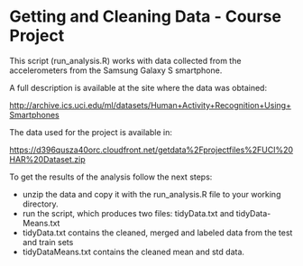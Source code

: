 # Getting and Cleaning Data - Course Project


This script (run_analysis.R) works with data collected from the accelerometers from the Samsung Galaxy S smartphone.

A full description is available at the site where the data was obtained: 

http://archive.ics.uci.edu/ml/datasets/Human+Activity+Recognition+Using+Smartphones 

The data used for the project is available in: 

https://d396qusza40orc.cloudfront.net/getdata%2Fprojectfiles%2FUCI%20HAR%20Dataset.zip 

To get the results of the analysis follow the next steps:

* unzip the data and copy it with the run_analysis.R file to your working directory.
* run the script, which produces two files: tidyData.txt and tidyData-Means.txt
 * tidyData.txt contains the cleaned, merged and labeled data from the test and train sets
 * tidyDataMeans.txt contains the cleaned mean and std data.